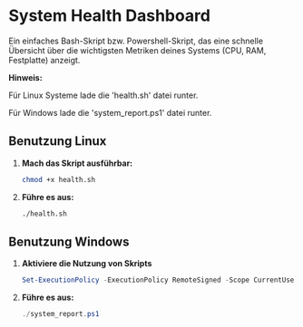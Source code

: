 # System Health Dashboard

Ein einfaches Bash-Skript bzw. Powershell-Skript, das eine schnelle Übersicht über die wichtigsten Metriken deines Systems (CPU, RAM, Festplatte) anzeigt.

**Hinweis:** 

Für Linux Systeme lade die 'health.sh' datei runter. 

Für Windows lade die 'system_report.ps1' datei runter.

## Benutzung Linux

1.  **Mach das Skript ausführbar:**
    ```bash
    chmod +x health.sh
    ```
2.  **Führe es aus:**
    ```bash
    ./health.sh
    ```

## Benutzung Windows

1. **Aktiviere die Nutzung von Skripts**
   ```powershell
   Set-ExecutionPolicy -ExecutionPolicy RemoteSigned -Scope CurrentUser
   ``` 
3.  **Führe es aus:**
    ```powershell
    ./system_report.ps1
    ```
